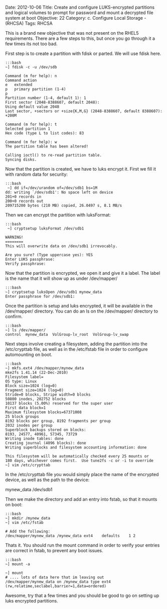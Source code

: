 Date: 2012-10-06
Title: Create and configure LUKS-encrypted partitions and logical volumes to prompt for password and mount a decrypted file system at boot
Objective: 22
Category: c. Configure Local Storage - (RHCSA)
Tags: RHCSA


This is a brand new objective that was not present on the RHEL5 requirements. There are a few steps to this, but once you go through it a few times its not too bad. 

First step is to create a partition with fdisk or parted. We will use fdisk here.

    :::bash
    ~] fdisk -c -u /dev/sdb 

    Command (m for help): n
    Command action
    e   extended
    p   primary partition (1-4)
    p
    Partition number (1-4, default 1): 1
    First sector (2048-8388607, default 2048): 
    Using default value 2048
    Last sector, +sectors or +size{K,M,G} (2048-8388607, default 8388607): +200M 

    Command (m for help): t
    Selected partition 1
    Hex code (type L to list codes): 83 

    Command (m for help): w
    The partition table has been altered! 

    Calling ioctl() to re-read partition table.
    Syncing disks.

Now that the partition is created, we have to luks encrypt it. First we fill it with random data for security:

    :::bash
     ~] dd if=/dev/urandom of=/dev/sdb1 bs=1M
    dd: writing `/dev/sdb1': No space left on device
    201+0 records in
    200+0 records out
    209715200 bytes (210 MB) copied, 26.0497 s, 8.1 MB/s

Then we can encrypt the partition with luksFormat: 

    :::bash
     ~] cryptsetup luksFormat /dev/sdb1

    WARNING!
    ========
    This will overwrite data on /dev/sdb1 irrevocably. 

    Are you sure? (Type uppercase yes): YES
    Enter LUKS passphrase: 
    Verify passphrase: 

Now that the partition is encrypted, we open it and give it a label. The label is the name that it will show up as under /dev/mapper/  
 
    :::bash
    ~] cryptsetup luksOpen /dev/sdb1 mynew_data 
    Enter passphrase for /dev/sdb1:

Once the partition is setup and luks encrypted, it will be available in the /dev/mapper/ directory. You can do an ls on the /dev/mapper/ directory to confirm. 

    :::bash
    ~] ls /dev/mapper/
    control  mynew_data  VolGroup-lv_root  VolGroup-lv_swap

Next steps involve creating a filesystem, adding the partition into the /etc/crypttab file, as well as in the /etc/fstab file in order to configure automounting on boot. 

    :::bash
    ~] mkfs.ext4 /dev/mapper/mynew_data 
    mke2fs 1.41.14 (22-Dec-2010)
    Filesystem label=
    OS type: Linux
    Block size=1024 (log=0)
    Fragment size=1024 (log=0)
    Stride=0 blocks, Stripe width=0 blocks
    50800 inodes, 202752 blocks
    10137 blocks (5.00%) reserved for the super user
    First data block=1
    Maximum filesystem blocks=67371008
    25 block groups
    8192 blocks per group, 8192 fragments per group
    2032 inodes per group
    Superblock backups stored on blocks: 
    8193, 24577, 40961, 57345, 73729
    Writing inode tables: done                            
    Creating journal (4096 blocks): done
    Writing superblocks and filesystem accounting information: done

    This filesystem will be automatically checked every 25 mounts or
    180 days, whichever comes first.  Use tune2fs -c or -i to override
    ~] vim /etc/crypttab

In the /etc/crypttab file you would simply place the name of the encrypted device, as well as the path to the device:

 mynew_data      /dev/sdb1

Then we make the directory and add an entry into fstab, so that it mounts on boot:

    :::bash
    ~] mkdir /mynew_data
    ~] vim /etc/fstab
    
    # Add the following:
    /dev/mapper/mynew_data /mynew_data ext4    defaults    1 2


Thats it. You should run the mount command in order to verify your entries are correct in fstab, to prevent any boot issues.

    :::bash
    ~] mount -a
   
    ~] mount
    # .... lots of data here that im leaving out
    /dev/mapper/mynew_data on /mynew_data type ext4 (rw,relatime,seclabel,barrier=1,data=ordered)

Awesome, try that a few times and you should be good to go on setting up luks encrypted partitions.
